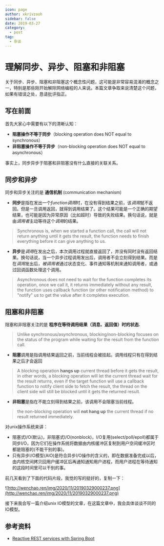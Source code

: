 ```yaml
---
icon: page
author: xkrivzooh
sidebar: false
date: 2019-03-27
category:
  - post
tag:
  - 杂谈
---
```


# 理解同步、异步、阻塞和非阻塞

关于同步、异步、阻塞和非阻塞这个概念性问题，这可能是非常容易混淆的概念之一，特别是那些刚开始解除网络编程的人来说。本篇文章争取来说清楚这个问题，如果有错误之处，恳请批评指正。

## 写在前面

首先大家心中需要有以下的清晰认知：

- **阻塞操作不等于同步**（blocking operation does NOT equal to synchronous）
- **非阻塞操作不等于异步**（non-blocking operation does NOT equal to asynchronous）

事实上，同步异步于阻塞和非阻塞没有什么直接的关联关系。

## 同步和异步

同步和异步关注的是 **通信机制** (communication mechanism)

- **同步**是指在发出一个*function调用*时，在没有得到结果之前，该*调用*就不返回。但是一旦调用返回，就得到调用结果了。这个结果可能是一个正确的期望结果，也可能是因为异常原因（比如超时）导致的失败结果。换句话说，就是由*调用者*主动等待这个*调用*的结果。

> Synchronous is, when we started a function call, the call will not return anything until it gets the result, the function needs to finish everything before it can give anything to us.

- **异步**是*调用*在发出之后，本次调用过程就直接返回了，并没有同时没有返回结果。换句话说，当一个异步过程调用发出后，调用者不会立刻得到结果。而是在*调用*发出后，*被调用者*通过状态变化、事件通知等机制来通知调用者，或通过回调函数处理这个调用。

> Asynchronous does not need to wait for the function completes its operation, once we call it, it returns immediately without any result, the function uses callback function (or other notification method) to "notify" us to get the value after it completes execution.

## 阻塞和非阻塞

阻塞和非阻塞关注的是 **程序在等待调用结果（消息、返回值）时的状态.**

> Unlike synchronous/asynchronous, blocking/non-blocking focuses on the status of the program while waiting for the result from the function call.

- **阻塞**调用是指调用结果返回之前，当前线程会被挂起。调用线程只有在得到结果之后才会返回

> A blocking operation **hangs up** current thread before it gets the result, in other words, a blocking operation will let the current thread wait for the result returns, even if the target function will use a callback function to notify client side to fetch the result, the thread on the client side will still be blocked until it gets the returned result. 

- **非阻塞**是指在不能立刻得到结果之前，该调用不会阻塞当前线程。

> the non-blocking operation will **not hang up** the current thread if no result returned immediately.


对unix操作系统来讲：

- 阻塞式I/O(默认)，非阻塞式I/O(nonblock)，I/O复用(select/poll/epoll)都属于同步I/O，因为它们在操作系统将数据由内核缓冲区复制到用户空间缓冲区时都是阻塞的(不能干别的事)。
- 只有异步I/O模型(AIO)是符合异步I/O操作的含义的，即在数据准备完成以后，由内核空间拷贝回用户缓冲区后再通知通知用户进程，而用户进程在等待通知的这段时间里可以干别的事。

前几天看到了下面的代码片段，我觉的写的挺好的，复制一下：

![http://wenchao.ren/img/2020/11/20190329000237.png](http://wenchao.ren/img/2020/11/20190329000237.png)

接下来我会写一篇介绍unix IO模型的文章，在这篇文章中，我会具体谈谈不同的IO模型。


## 参考资料

- [Reactive REST services with Spring Boot](https://www.linkedin.com/pulse/reactive-rest-services-spring-boot-aliaksandr-liakh)

<!-- @include: ../scaffolds/post_footer.md -->
